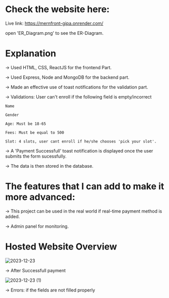 
# Check the website here:
Live link: https://mernfront-gipa.onrender.com/

open 'ER_Diagram.png' to see the ER-Diagram.

# Explanation

-> Used HTML, CSS, ReactJS for the frontend Part.

-> Used Express, Node and MongoDB for the backend part.

-> Made an effective use of toast notifications for the validation part.

-> Validations: User can't enroll if the following field is empty/incorrect

    Name
    
    Gender
    
    Age: Must be 18-65
    
    Fees: Must be equal to 500
    
    Slot: 4 slots, user cant enroll if he/she chooses 'pick your slot'.
    
-> A 'Payment Successfull' toast notification is displayed once the user submits the form sucessfully.

-> The data is then stored in the database.


# The features that I can add to make it more advanced:

-> This project can be used in the real world if real-time payment method is added.

-> Admin panel for monitoring.

# Hosted Website Overview

![2023-12-23](https://github.com/Moumita2002/assignment/assets/102172188/224def30-91b1-43a7-8dc0-738fc4a6c252)

-> After Successfull payment

![2023-12-23 (1)](https://github.com/Moumita2002/assignment/assets/102172188/bf93a0d7-2d73-4b21-b006-c90ed73122b4)

-> Errors: if the fields are not filled properly



